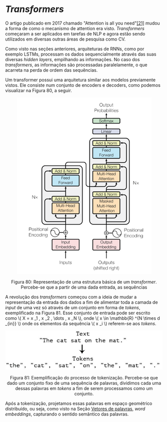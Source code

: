 # _Transformers_

O artigo publicado em 2017 chamado "Attention is all you need"[[21]](../../referencias.md) mudou a forma de como o
mecanismo de attention era visto. _Transformers_ começaram a ser aplicados em tarefas de NLP e
agora estão sendo utilizados em diversas outras áreas de pesquisa como CV.

Como visto nas seções anteriores, arquiteturas de RNNs, como por exemplo LSTMs, processam os
dados sequencialmente através das suas diversas _hidden layers_, empilhando as informações. No caso
dos _transformers_, as informações são processadas paralelamente, o que acarreta na perda de ordem
das sequências.

Um transformer possui uma arquitetura similar aos modelos previamente vistos. Ele consiste num
conjunto de encoders e decoders, como podemos visualizar na Figura 80, a seguir.

<p align="center">
  <img src="./img/80.png">
</p>

<p align="center">
Figura 80: Representação de uma estrutura básica de um <i>transformer</i>. Percebe-se que a partir de uma dada entrada,
as sequências
</p>

A revolução dos _transformers_ começou com a ideia de mudar a representação da entrada dos dados a
fim de alimentar toda a camada de _input_ de uma vez só através de um conjunto em forma de _tokens_,
exemplificado na Figura 81. Esse conjunto de entrada pode ser escrito como \\( X = x _1 , x _2 , \dots , x _N \\),
onde \\( x \in \mathbb{R} ^{N \times d _{in}} \\) onde os elementos da sequência \\( x _i \\) referem-se aos *tokens*.

<p align="center">
  <img src="./img/81.png">
</p>

<p align="center">
Figura 81: Exemplificação do processo de tokenização. Percebe-se que dado um conjunto fixo de uma sequência de
palavras, dividimos cada uma dessas palavras em <i>tokens</i> a fim de serem processamos como um conjunto.
</p>

Após a tokenização, projetamos essas palavras em espaço geométrico distribuído, ou seja, como visto
na Seção [Vetores de palavras](../2/6-2-2.md), _word embeddings_, capturando o sentido semântico das palavras.
